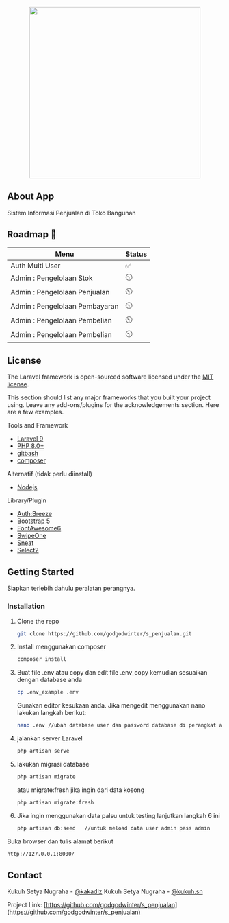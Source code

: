 <p align="center"><a href="https://laravel.com" target="_blank"><img src="https://raw.githubusercontent.com/laravel/art/master/logo-lockup/5%20SVG/2%20CMYK/1%20Full%20Color/laravel-logolockup-cmyk-red.svg" width="400"></a></p>


## About App

Sistem Informasi Penjualan di Toko Bangunan


## Roadmap 💎
| Menu                                                                       | Status                                                                                                            |
| ----------------------------------------------------------------------------------------- | -------------------------------------------------------------------------------------------------------------------------------- |
| Auth Multi User                                                                     | :white_check_mark:                                                                                                  |
| Admin : Pengelolaan Stok                                                                       | :clock1030:                                                                                                               |
| Admin : Pengelolaan Penjualan                                                                       | :clock1030:                                                                                                               |
| Admin : Pengelolaan Pembayaran                                                                       | :clock1030:                                                                                                               |
| Admin : Pengelolaan Pembelian                                                                       | :clock1030:                                                                                                               |
| Admin : Pengelolaan Pembelian                                                                       | :clock1030:                                                                                                               |
## License

The Laravel framework is open-sourced software licensed under the [MIT license](https://opensource.org/licenses/MIT).


This section should list any major frameworks that you built your project using. Leave any add-ons/plugins for the acknowledgements section. Here are a few examples.
<!-- * [Bootstrap](https://getbootstrap.com) -->
<!-- * [JQuery](https://jquery.com) -->
Tools and Framework
* [Laravel 9](https://laravel.com)
* [PHP 8.0+](https://php.net)
* [gitbash](https://git-scm.com/downloads)
* [composer](https://getcomposer.org/)


Alternatif (tidak perlu diinstall)
<!-- * [docker](https://www.docker.com/) -->
* [Nodejs](https://node.js)

Library/Plugin
* [Auth:Breeze](#)
* [Bootstrap 5](#)
* [FontAwesome6](#)
* [SwipeOne](#)
* [Sneat](#)
* [Select2](#)


<!-- Fitur Utama
* [Menejemen Data Produk dan Treatment](#)
* [Menejemen Dokter](#)
* [Menejemen Member dan Penjadwalan Perawatan](#)
* [Pengingat SMS gateway](#) -->


<!-- Docker
* [mysql dan settings database](#)
* [phpmyadmin](#) -->


<!-- GETTING STARTED -->
## Getting Started

Siapkan terlebih dahulu peralatan perangnya.

<!-- ### Prerequisites

This is an example of how to list things you need to use the software and how to install them.
* npm
  ```sh
  npm install npm@latest -g
  ``` -->

### Installation

<!-- 1. Get a free API Key at [https://example.com](https://example.com) -->
1. Clone the repo
   ```sh
   git clone https://github.com/godgodwinter/s_penjualan.git
   ```
2. Install menggunakan composer
   ```sh
   composer install
   ```
3. Buat file .env atau copy dan edit file .env_copy kemudian sesuaikan dengan database anda
   ```sh
   cp .env_example .env 
   ```
   Gunakan editor kesukaan anda. Jika mengedit menggunakan nano lakukan langkah berikut:

   ```sh
   nano .env //ubah database user dan password database di perangkat anda
   ```

4. jalankan server Laravel
   ```sh
   php artisan serve
   ```
5. lakukan migrasi database
   ```sh
   php artisan migrate
   ```
   atau migrate:fresh jika ingin dari data kosong
   ```sh
   php artisan migrate:fresh
   ```
6. Jika ingin menggunakan data palsu untuk testing lanjutkan langkah 6 ini
   ```sh
   php artisan db:seed   //untuk meload data user admin pass admin
   ```
   

   

Buka browser dan tulis alamat berikut
   
   ```sh
   http://127.0.0.1:8000/
   ```



<!-- CONTACT -->
## Contact

Kukuh Setya Nugraha - [@kakadlz](https://twitter.com/kakadlz) 
Kukuh Setya Nugraha - [@kukuh.sn](https://www.instagram.com/kukuh.sn/) 

Project Link: [https://github.com/godgodwinter/s_penjualan](https://github.com/godgodwinter/s_penjualan)



